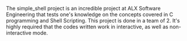 The simple_shell project  is an incredible project at ALX Software Engineering that tests one's knowledge on the concepts covered in C programming and Shell Scripting. This project is done in a team of 2. It's highly required that the codes written work in  interactive, as well as non-interactive mode.
